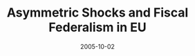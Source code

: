 ---
abstract:

authors:
- admin
date: "2005-10-02"
doi: ""
featured: false
 
publication: The 14th World Congress of the International Economic Association
publication_types:
- "1"
publishDate: "2005"
slides: 
summary: 
tags:
- Economics
- Finance
- Federalism

title: "Asymmetric Shocks and Fiscal Federalism in EU"
url_code: 
url_dataset: ''
url_pdf: ''
url_poster: ''
url_project: ""
url_slides: ""
url_source: ''
url_video: ''
---